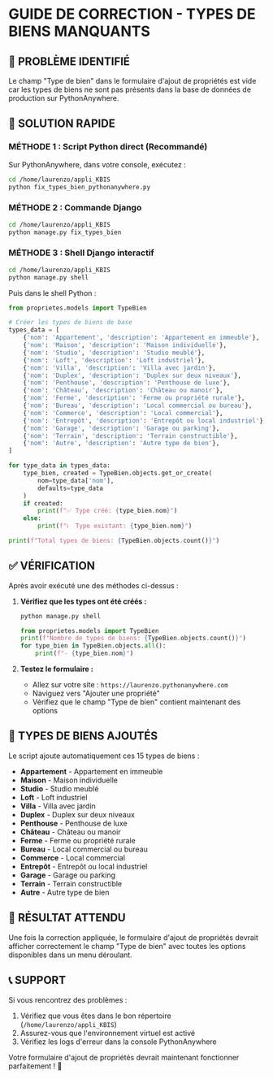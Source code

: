 # GUIDE DE CORRECTION - TYPES DE BIENS MANQUANTS

## 🚨 PROBLÈME IDENTIFIÉ
Le champ "Type de bien" dans le formulaire d'ajout de propriétés est vide car les types de biens ne sont pas présents dans la base de données de production sur PythonAnywhere.

## 🔧 SOLUTION RAPIDE

### MÉTHODE 1 : Script Python direct (Recommandé)

Sur PythonAnywhere, dans votre console, exécutez :

```bash
cd /home/laurenzo/appli_KBIS
python fix_types_bien_pythonanywhere.py
```

### MÉTHODE 2 : Commande Django

```bash
cd /home/laurenzo/appli_KBIS
python manage.py fix_types_bien
```

### MÉTHODE 3 : Shell Django interactif

```bash
cd /home/laurenzo/appli_KBIS
python manage.py shell
```

Puis dans le shell Python :

```python
from proprietes.models import TypeBien

# Créer les types de biens de base
types_data = [
    {'nom': 'Appartement', 'description': 'Appartement en immeuble'},
    {'nom': 'Maison', 'description': 'Maison individuelle'},
    {'nom': 'Studio', 'description': 'Studio meublé'},
    {'nom': 'Loft', 'description': 'Loft industriel'},
    {'nom': 'Villa', 'description': 'Villa avec jardin'},
    {'nom': 'Duplex', 'description': 'Duplex sur deux niveaux'},
    {'nom': 'Penthouse', 'description': 'Penthouse de luxe'},
    {'nom': 'Château', 'description': 'Château ou manoir'},
    {'nom': 'Ferme', 'description': 'Ferme ou propriété rurale'},
    {'nom': 'Bureau', 'description': 'Local commercial ou bureau'},
    {'nom': 'Commerce', 'description': 'Local commercial'},
    {'nom': 'Entrepôt', 'description': 'Entrepôt ou local industriel'},
    {'nom': 'Garage', 'description': 'Garage ou parking'},
    {'nom': 'Terrain', 'description': 'Terrain constructible'},
    {'nom': 'Autre', 'description': 'Autre type de bien'},
]

for type_data in types_data:
    type_bien, created = TypeBien.objects.get_or_create(
        nom=type_data['nom'],
        defaults=type_data
    )
    if created:
        print(f"✅ Type créé: {type_bien.nom}")
    else:
        print(f"ℹ️  Type existant: {type_bien.nom}")

print(f"Total types de biens: {TypeBien.objects.count()}")
```

## ✅ VÉRIFICATION

Après avoir exécuté une des méthodes ci-dessus :

1. **Vérifiez que les types ont été créés :**
   ```bash
   python manage.py shell
   ```
   ```python
   from proprietes.models import TypeBien
   print(f"Nombre de types de biens: {TypeBien.objects.count()}")
   for type_bien in TypeBien.objects.all():
       print(f"- {type_bien.nom}")
   ```

2. **Testez le formulaire :**
   - Allez sur votre site : `https://laurenzo.pythonanywhere.com`
   - Naviguez vers "Ajouter une propriété"
   - Vérifiez que le champ "Type de bien" contient maintenant des options

## 🎯 TYPES DE BIENS AJOUTÉS

Le script ajoute automatiquement ces 15 types de biens :

- **Appartement** - Appartement en immeuble
- **Maison** - Maison individuelle  
- **Studio** - Studio meublé
- **Loft** - Loft industriel
- **Villa** - Villa avec jardin
- **Duplex** - Duplex sur deux niveaux
- **Penthouse** - Penthouse de luxe
- **Château** - Château ou manoir
- **Ferme** - Ferme ou propriété rurale
- **Bureau** - Local commercial ou bureau
- **Commerce** - Local commercial
- **Entrepôt** - Entrepôt ou local industriel
- **Garage** - Garage ou parking
- **Terrain** - Terrain constructible
- **Autre** - Autre type de bien

## 🚀 RÉSULTAT ATTENDU

Une fois la correction appliquée, le formulaire d'ajout de propriétés devrait afficher correctement le champ "Type de bien" avec toutes les options disponibles dans un menu déroulant.

## 📞 SUPPORT

Si vous rencontrez des problèmes :

1. Vérifiez que vous êtes dans le bon répertoire (`/home/laurenzo/appli_KBIS`)
2. Assurez-vous que l'environnement virtuel est activé
3. Vérifiez les logs d'erreur dans la console PythonAnywhere

Votre formulaire d'ajout de propriétés devrait maintenant fonctionner parfaitement ! 🎉
